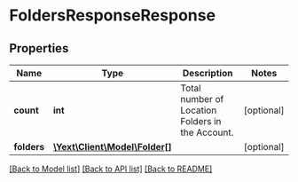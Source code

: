 # FoldersResponseResponse

## Properties
Name | Type | Description | Notes
------------ | ------------- | ------------- | -------------
**count** | **int** | Total number of Location Folders in the Account. | [optional] 
**folders** | [**\Yext\Client\Model\Folder[]**](Folder.md) |  | [optional] 

[[Back to Model list]](../README.md#documentation-for-models) [[Back to API list]](../README.md#documentation-for-api-endpoints) [[Back to README]](../README.md)


